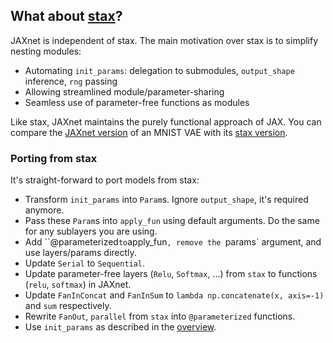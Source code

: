 ## What about [stax](https://github.com/google/jax/blob/master/jax/experimental/stax.py)?

JAXnet is independent of stax. The main motivation over stax is to simplify nesting modules:
 - Automating `init_params`: delegation to submodules, `output_shape` inference, `rng` passing
 - Allowing streamlined module/parameter-sharing
 - Seamless use of parameter-free functions as modules

Like stax, JAXnet maintains the purely functional approach of JAX.
You can compare the [JAXnet version](https://colab.research.google.com/drive/19web5SnmIFglLcnpXE34phiTY03v39-g#scrollTo=yAOLiz_P_L-z)
of an MNIST VAE with its [stax version](https://github.com/google/jax/blob/master/examples/mnist_vae.py).

### Porting from stax

It's straight-forward to port models from stax:
- Transform `init_params` into `Param`s. Ignore `output_shape`, it's required anymore.
- Pass these `Param`s into `apply_fun` using default arguments. Do the same for any sublayers you are using.
- Add ``@parameterized` to `apply_fun`, remove the `params` argument, and use layers/params directly.
- Update `Serial` to `Sequential`.
- Update parameter-free layers (`Relu`, `Softmax`, ...) from `stax` to functions (`relu`, `softmax`) in JAXnet.
- Update `FanInConcat` and `FanInSum` to `lambda np.concatenate(x, axis=-1)` and `sum` respectively.
- Rewrite `FanOut`, `parallel` from `stax` into `@parameterized` functions.
- Use `init_params` as described in the [overview](README.md#Overview).